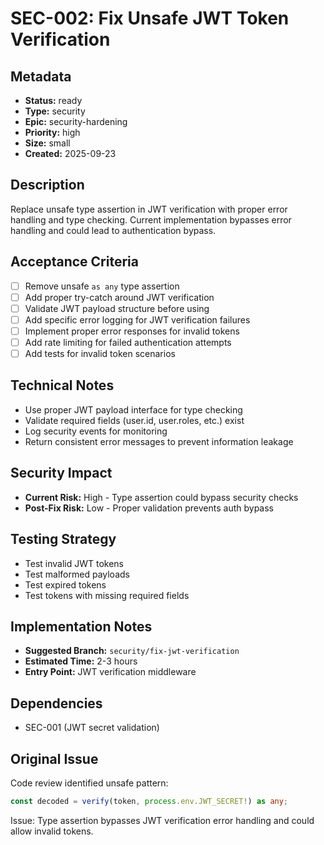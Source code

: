 # SEC-002: Fix Unsafe JWT Token Verification

## Metadata
- **Status:** ready
- **Type:** security
- **Epic:** security-hardening
- **Priority:** high
- **Size:** small
- **Created:** 2025-09-23

## Description
Replace unsafe type assertion in JWT verification with proper error handling and type checking. Current implementation bypasses error handling and could lead to authentication bypass.

## Acceptance Criteria
- [ ] Remove unsafe `as any` type assertion
- [ ] Add proper try-catch around JWT verification
- [ ] Validate JWT payload structure before using
- [ ] Add specific error logging for JWT verification failures
- [ ] Implement proper error responses for invalid tokens
- [ ] Add rate limiting for failed authentication attempts
- [ ] Add tests for invalid token scenarios

## Technical Notes
- Use proper JWT payload interface for type checking
- Validate required fields (user.id, user.roles, etc.) exist
- Log security events for monitoring
- Return consistent error messages to prevent information leakage

## Security Impact
- **Current Risk:** High - Type assertion could bypass security checks
- **Post-Fix Risk:** Low - Proper validation prevents auth bypass

## Testing Strategy
- Test invalid JWT tokens
- Test malformed payloads
- Test expired tokens
- Test tokens with missing required fields

## Implementation Notes
- **Suggested Branch:** `security/fix-jwt-verification`
- **Estimated Time:** 2-3 hours
- **Entry Point:** JWT verification middleware

## Dependencies
- SEC-001 (JWT secret validation)

## Original Issue
Code review identified unsafe pattern:
```typescript
const decoded = verify(token, process.env.JWT_SECRET!) as any;
```

Issue: Type assertion bypasses JWT verification error handling and could allow invalid tokens.